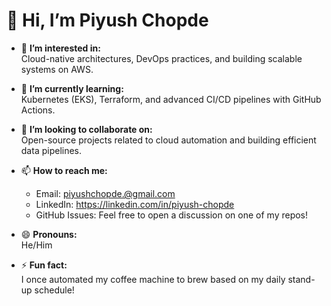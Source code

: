 # 👋 Hi, I’m Piyush Chopde

- 👀 **I’m interested in:**  
  Cloud-native architectures, DevOps practices, and building scalable systems on AWS.  

- 🌱 **I’m currently learning:**  
  Kubernetes (EKS), Terraform, and advanced CI/CD pipelines with GitHub Actions.

- 💞️ **I’m looking to collaborate on:**  
  Open-source projects related to cloud automation and building efficient data pipelines.

- 📫 **How to reach me:**  
  - Email: piyushchopde.@gmail.com  
  - LinkedIn: https://linkedin.com/in/piyush-chopde  
  - GitHub Issues: Feel free to open a discussion on one of my repos!

- 😄 **Pronouns:**  
  He/Him

- ⚡ **Fun fact:**  
  I once automated my coffee machine to brew based on my daily stand-up schedule!
